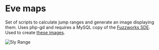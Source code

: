 # Eve maps
Set of scripts to calculate jump ranges and generate an image displaying them. Uses php-gd and requires a MySQL copy of the [Fuzzworks SDE](https://www.fuzzwork.co.uk/dump/). Used to create [these images](http://imgur.com/a/I7KqU).

![5ly Range](http://i.imgur.com/xxteOn5.png)